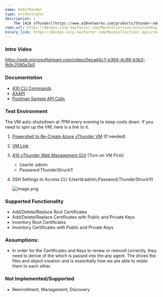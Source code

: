 ```yaml
---
name: A10vThunder
type: orchestrator
description: | 
    The [A10 vThunder](https://www.a10networks.com/products/thunder-adc/) Orchestrator extension allows an organization to inventory and deploy certificates in any domain that the appliance services.  The Orchestrator deploys the appropriate files (.cer, .pem) within the defined directories and also performs and Inventory on the Items.
repo_url: https://devops.corp.keyfactor.com/MainCollection/SolutionEngineering/_git/anygateway-godaddy
binary_link: https://devops.corp.keyfactor.com/MainCollection/_apis/resources/Containers/21561?itemPath=Integration-AnyAgent-A10vThunder&$format=zip
---
```


### Intro Video
https://web.microsoftstream.com/video/0eca40c7-e364-4c99-b3b3-fb9c2590a3b0

### Documentation

- [A10 CLI Commands](/.attachments/A10Commands-06a0e42c-0002-4ee4-8715-150819df667c.pdf)
- [AXAPI](https://documentation.a10networks.com/ACOS/411x/411-P1/ACOS_4_1_1-P1/html/axapiv3/index.html) 
- [Postman Sample API Calls](https://app.getpostman.com/join-team?invite_code=07d8bd3cb44e42e10b5f1c298e07556a)


### Test Environment
The VM auto-shutsdown at 7PM every evening to keep costs down.  If you need to spin up the VM, here is a link to it.
1. [Powershell to Re-Create Azure vThunder VM](/.attachments/InstallVM2-ed903290-60a5-4054-8e3e-5f27b81bf9a3.ps1) (If needed)
2. [VM Link](https://portal.azure.com/#@csspkioutlook.onmicrosoft.com/resource/subscriptions/b3114ff1-bb92-45b6-9bd6-e4a1eed8c91e/resourceGroups/kVThunderA10/providers/Microsoft.Compute/virtualMachines/kVThunderA10/overview)
3. [A10 vThunder Web Management GUI](https://vthunder.eastus.cloudapp.azure.com:1113) (Turn on VM First)
   - UserId: admin
   - Password:ThunderStruck1!
4. SSH Settings to Access CLI (UserId:admin,Password:ThunderStruck1!)

   ![image.png](/.attachments/image-dedbf607-dd2d-435d-9460-b62b89187157.png)


### Supported Functionality
- Add/Delete/Replace Root Certificates
- Add/Delete/Replace Certificates with Public and Private Keys
- Inventory Root Certificates
- Inventory Certificates with Public and Private Keys

### Assumptions:
- In order for the Certificates and Keys to renew or reenroll correctly, they need to derive of the <alias> which is passed into the any agent.  The <alias> drives the files and object creation and is essentially how we are able to relate them to each other.

### Not Implemented/Supported
- Reenrollment, Management, Discovery

